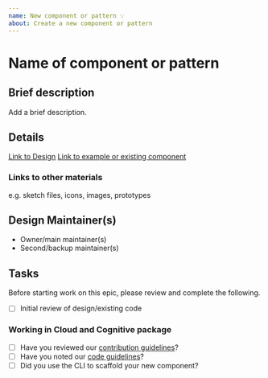```yaml
---
name: New component or pattern 💡
about: Create a new component or pattern
---
```


# Name of component or pattern

## Brief description

Add a brief description.

## Details

[Link to Design]() [Link to example or existing component]()

### Links to other materials

e.g. sketch files, icons, images, prototypes

## Design Maintainer(s)

- Owner/main maintainer(s)
- Second/backup maintainer(s)

## Tasks

Before starting work on this epic, please review and complete the following.

- [ ] Initial review of design/existing code

### Working in Cloud and Cognitive package

- [ ] Have you reviewed our
      [contribution guidelines](https://github.com/carbon-design-system/ibm-cloud-cognitive/blob/master/.github/CONTRIBUTING.md)?
- [ ] Have you noted our
      [code guidelines](https://github.com/carbon-design-system/ibm-cloud-cognitive/blob/master/docs/CODE_GUIDELINES.md)?
- [ ] Did you use the CLI to scaffold your new component?
